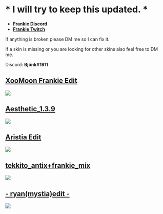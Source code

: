 # * I will try to keep this updated. *
* [**Frankie Discord**](https://discord.com/invite/5X2ukhm)
* [**Frankie Twitch**](https://www.twitch.tv/ruperti0n)

If anything is broken please DM me so I can fix it. 

If a skin is missing or you are looking for other skins also feel free to DM me.

Discord: **Bjönk#1911**




## [XooMoon Frankie Edit ](https://drive.google.com/file/d/15WJ38fU9hF6tPSolIBOiQ1aoSGr69LbC/view?usp=sharing)
![](https://i.imgur.com/pb83iCB.jpg)

## [Aesthetic_1.3.9](https://drive.google.com/file/d/10VgAvJF1PE1hIpqAPYj2rtYABp5LTyEc/view?usp=sharing)
![](https://i.imgur.com/seuXUQ4.jpg)

## [Aristia Edit](https://www.dropbox.com/s/48dcytp0ed32tyu/Varv.osk?dl=0)
![](https://camo.githubusercontent.com/71077b8d470d1573061276aa3f1a150cf0685600006e14ca96d5ba9d5a518cdf/68747470733a2f2f6f73752e7070792e73682f73732f31373539393732312f34353236)

## [tekkito_antix+frankie_mix](https://drive.google.com/file/d/1WJuV07LR-RSrq0wMVWuJHOUKaCl8vUrE/view?usp=sharing)
![](https://i.imgur.com/eoHPCR5.jpg)

## [- ryan(mystia)edit -](https://drive.google.com/file/d/1-haywGi8W_OloMQtMK5binTZfkcEawZH/view?usp=sharing)
![](https://osu.ppy.sh/ss/15871534/3bf7)

